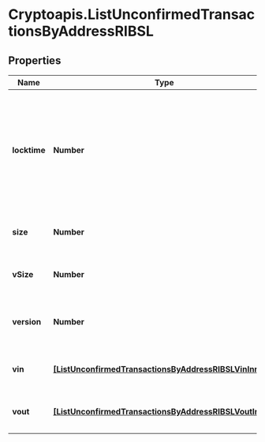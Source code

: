 # Cryptoapis.ListUnconfirmedTransactionsByAddressRIBSL

## Properties

Name | Type | Description | Notes
------------ | ------------- | ------------- | -------------
**locktime** | **Number** | Represents the locktime on the transaction on the specific blockchain, i.e. the blockheight at which the transaction is valid. | 
**size** | **Number** | Represents the total size of this transaction. | 
**vSize** | **Number** | Represents the virtual size of this transaction. | 
**version** | **Number** | Represents the transaction&#39;s version number. | 
**vin** | [**[ListUnconfirmedTransactionsByAddressRIBSLVinInner]**](ListUnconfirmedTransactionsByAddressRIBSLVinInner.md) | Represents the transaction inputs. | 
**vout** | [**[ListUnconfirmedTransactionsByAddressRIBSLVoutInner]**](ListUnconfirmedTransactionsByAddressRIBSLVoutInner.md) | Represents the transaction outputs. | 


